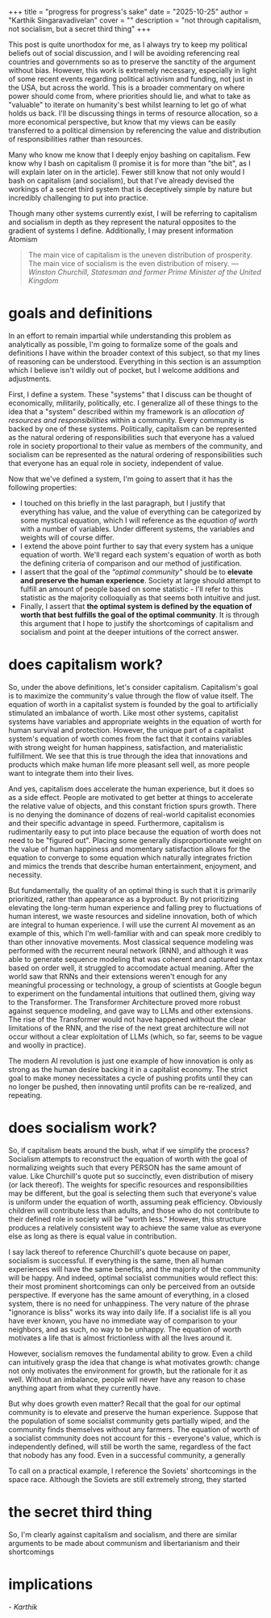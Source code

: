 +++
title = "progress for progress's sake"
date = "2025-10-25"
author = "Karthik Singaravadivelan"
cover = ""
description = "not through capitalism, not socialism, but a secret third thing"
+++

This post is quite unorthodox for me, as I always try to keep my political beliefs out of social discussion, and I will be avoiding referencing real countries and governments so as to preserve the sanctity of the argument without bias. However, this work is extremely necessary, especially in light of some recent events regarding political activism and funding, not just in the USA, but across the world. This is a broader commentary on where power should come from, where priorities should lie, and what to take as "valuable" to iterate on humanity's best whilst learning to let go of what holds us back. I'll be discussing things in terms of resource allocation, so a more economical perspective, but know that my views can be easily transferred to a political dimension by referencing the value and distribution of responsibilities rather than resources.

Many who know me know that I deeply enjoy bashing on capitalism. Few know why I bash on capitalism (I promise it is for more than "the bit", as I will explain later on in the article). Fewer still know that not only would I bash on capitalism (and socialism), but that I've already devised the workings of a secret third system that is deceptively simple by nature but incredibly challenging to put into practice. 

Though many other systems currently exist, I will be referring to capitalism and socialism in depth as they represent the natural opposites to the gradient of systems I define. Additionally, I may present information Atomism

> The main vice of capitalism is the uneven distribution of prosperity. The main vice of socialism is the even distribution of misery. *— Winston Churchill, Statesman and former Prime Minister of the United Kingdom*

# goals and definitions

In an effort to remain impartial while understanding this problem as analytically as possible, I'm going to formalize some of the goals and definitions I have within the broader context of this subject, so that my lines of reasoning can be understood. Everything in this section is an assumption which I believe isn't wildly out of pocket, but I welcome additions and adjustments.

First, I define a system. These "systems" that I discuss can be thought of economically, militarily, politically, etc. I generalize all of these things to the idea that a "system" described within my framework is an *allocation of resources and responsibilities* within a community. Every community is backed by one of these systems. Politically, capitalism can be represented as the natural ordering of responsibilities such that everyone has a valued role in society proportional to their value as members of the community, and socialism can be represented as the natural ordering of responsibilities such that everyone has an equal role in society, independent of value.

Now that we've defined a system, I'm going to assert that it has the following properties:
*   I touched on this briefly in the last paragraph, but I justify that everything has value, and the value of everything can be categorized by some mystical equation, which I will reference as the *equation of worth* with a number of variables. Under different systems, the variables and weights will of course differ.
*   I extend the above point further to say that every system has a unique equation of worth. We'll regard each system's equation of worth as both the defining criteria of comparison and our method of justification.
*   I assert that the goal of the *"optimal community"* should be to **elevate and preserve the human experience**. Society at large should attempt to fulfill an amount of people based on some statistic - I'll refer to this statistic as the majority colloquially as that seems both intuitive and just.
*   Finally, I assert that **the optimal system is defined by the equation of worth that best fulfills the goal of the optimal community**. It is through this argument that I hope to justify the shortcomings of capitalism and socialism and point at the deeper intuitions of the correct answer.

# does capitalism work?

So, under the above definitions, let's consider capitalism. Capitalism's goal is to maximize the community's value through the flow of value itself. The equation of worth in a capitalist system is founded by the goal to artificially stimulated an imbalance of worth. Like most other systems, capitalist systems have variables and appropriate weights in the equation of worth for human survival and protection. However, the unique part of a capitalist system's equation of worth comes from the fact that it contains variables with strong weight for human happiness, satisfaction, and materialistic fulfillment. We see that this is true through the idea that innovations and products which make human life more pleasant sell well, as more people want to integrate them into their lives.

And yes, capitalism does accelerate the human experience, but it does so as a side effect. People are motivated to get better at things to accelerate the relative value of objects, and this constant friction spurs growth. There is no denying the dominance of dozens of real-world capitalist economies and their specific advantage in speed. Furthermore, capitalism is rudimentarily easy to put into place because the equation of worth does not need to be "figured out". Placing some generally disproportionate weight on the value of human happiness and momentary satisfaction allows for the equation to converge to some equation which naturally integrates friction and mimics the trends that describe human entertainment, enjoyment, and necessity.

But fundamentally, the quality of an optimal thing is such that it is primarily prioritized, rather than appearance as a byproduct. By not prioritizing elevating the long-term human experience and falling prey to fluctuations of human interest, we waste resources and sideline innovation, both of which are integral to human experience. I will use the current AI movement as an example of this, which I'm well-familiar with and can speak more credibly to than other innovative movements. Most classical sequence modeling was performed with the recurrent neural network (RNN), and although it was able to generate sequence modeling that was coherent and captured syntax based on order well, it struggled to accomodate actual meaning. After the world saw that RNNs and their extensions weren't enough for any meaningful processing or technology, a group of scientists at Google begun to experiment on the fundamental intuitions that outlined them, giving way to the Transformer. The Transformer Architecture proved more robust against sequence modeling, and gave way to LLMs and other extensions. The rise of the Transformer would not have happened without the clear limitations of the RNN, and the rise of the next great architecture will not occur without a clear exploitation of LLMs (which, so far, seems to be vague and woolly in practice).

The modern AI revolution is just one example of how innovation is only as strong as the human desire backing it in a capitalist economy. The strict goal to make money necessitates a cycle of pushing profits until they can no longer be pushed, then innovating until profits can be re-realized, and repeating.

# does socialism work?

So, if capitalism beats around the bush, what if we simplify the process? Socialism attempts to reconstruct the equation of worth with the goal of normalizing weights such that every PERSON has the same amount of value. Like Churchill's quote put so succinctly, even distribution of misery (or lack thereof). The weights for specific resources and responsibilities may be different, but the goal is selecting them such that everyone's value is uniform under the equation of worth, assuming peak efficiency. Obviously children will contribute less than adults, and those who do not contribute to their defined role in society will be "worth less." However, this structure produces a relatively consistent way to achieve the same value as everyone else as long as there is equal value in contribution.

I say lack thereof to reference Churchill's quote because on paper, socialism is successful. If everything is the same, then all human experiences will have the same benefits, and the majority of the community will be happy. And indeed, optimal socialist communities would reflect this: their most prominent shortcomings can only be perceived from an outside perspective. If everyone has the same amount of everything, in a closed system, there is no need for unhappiness. The very nature of the phrase "ignorance is bliss" works its way into daily life. If a socialist life is all you have ever known, you have no immediate way of comparison to your neighbors, and as such, no way to be unhappy. The equation of worth motivates a life that is almost frictionless with all the lives around it. 

However, socialism removes the fundamental ability to grow. Even a child can intuitively grasp the idea that change is what motivates growth: change not only motivates the environment for growth, but the rationale for it as well. Without an imbalance, people will never have any reason to chase anything apart from what they currently have.

But why does growth even matter? Recall that the goal for our optimal community is to elevate and preserve the human experience. Suppose that the population of some socialist community gets partially wiped, and the community finds themselves without any farmers. The equation of worth of a socialist community does not account for this - everyone's value, which is independently defined, will still be worth the same, regardless of the fact that nobody has any food. Even in a successful community, a generally 

To call on a practical example, I reference the Soviets' shortcomings in the space race. Although the Soviets are still extremely strong, they started 

# the secret third thing

So, I'm clearly against capitalism and socialism, and there are similar arguments to be made about communism and libertarianism and their shortcomings 

# implications

*- Karthik*